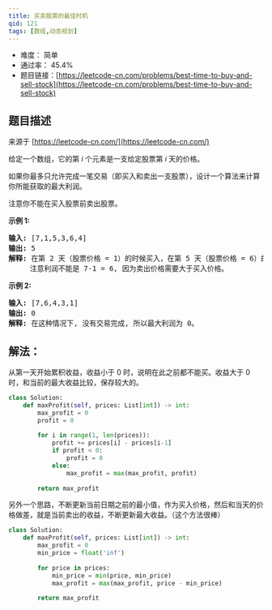 ```yaml
---
title: 买卖股票的最佳时机
qid: 121
tags: [数组,动态规划]
---
```



- 难度： 简单
- 通过率： 45.4%
- 题目链接：[https://leetcode-cn.com/problems/best-time-to-buy-and-sell-stock](https://leetcode-cn.com/problems/best-time-to-buy-and-sell-stock)


## 题目描述

来源于 [https://leetcode-cn.com/](https://leetcode-cn.com/)

<p>给定一个数组，它的第&nbsp;<em>i</em> 个元素是一支给定股票第 <em>i</em> 天的价格。</p>

<p>如果你最多只允许完成一笔交易（即买入和卖出一支股票），设计一个算法来计算你所能获取的最大利润。</p>

<p>注意你不能在买入股票前卖出股票。</p>

<p><strong>示例 1:</strong></p>

<pre><strong>输入:</strong> [7,1,5,3,6,4]
<strong>输出:</strong> 5
<strong>解释: </strong>在第 2 天（股票价格 = 1）的时候买入，在第 5 天（股票价格 = 6）的时候卖出，最大利润 = 6-1 = 5 。
     注意利润不能是 7-1 = 6, 因为卖出价格需要大于买入价格。
</pre>

<p><strong>示例 2:</strong></p>

<pre><strong>输入:</strong> [7,6,4,3,1]
<strong>输出:</strong> 0
<strong>解释: </strong>在这种情况下, 没有交易完成, 所以最大利润为 0。
</pre>


## 解法：


从第一天开始累积收益，收益小于 0 时，说明在此之前都不能买。收益大于 0 时，和当前的最大收益比较，保存较大的。


```python
class Solution:
    def maxProfit(self, prices: List[int]) -> int:
        max_profit = 0
        profit = 0
        
        for i in range(1, len(prices)):
            profit += prices[i] - prices[i-1]
            if profit < 0:
                profit = 0
            else:
                max_profit = max(max_profit, profit)
            
        return max_profit
```

另外一个思路，不断更新当前日期之前的最小值，作为买入价格，然后和当天的价格做差，就是当前卖出的收益，不断更新最大收益。（这个方法很棒）

```python
class Solution:
    def maxProfit(self, prices: List[int]) -> int:
        max_profit = 0
        min_price = float('inf')
        
        for price in prices:
            min_price = min(price, min_price)
            max_profit = max(max_profit, price - min_price)
            
        return max_profit
```
